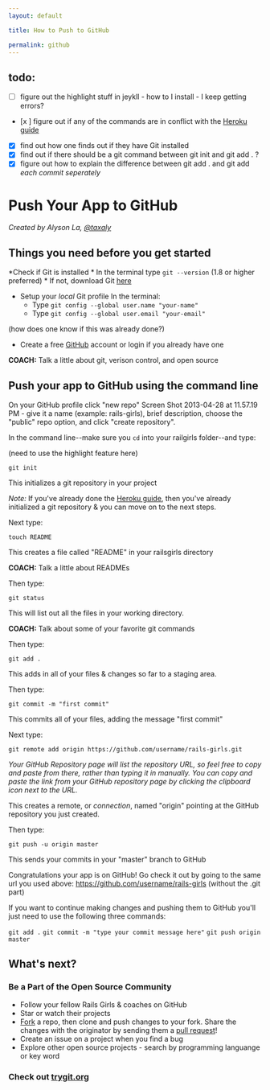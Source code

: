 ```yaml
---
layout: default

title: How to Push to GitHub

permalink: github
---
```


## todo:

- [ ] figure out the highlight stuff in jeykll - how to I install - I keep getting errors? 
- [x ] figure out if any of the commands are in conflict with the [Heroku guide](http://guides.railsgirls.com/heroku/)
- [x] find out how one finds out if they have Git installed
- [x] find out if there should be a git command between git init and git add . ?
- [x] figure out how to explain the difference between git add . and git add *each commit seperately*

# Push Your App to GitHub

*Created by Alyson La, [@taxaly](www.twitter.com/taxaly)*

## Things you need before you get started

*Check if Git is installed
	* In the terminal type `git --version` (1.8 or higher preferred)
	* If not, download Git [here](http://git-scm.com/downloads)

* Setup your _local_ Git profile
    In the terminal: 
	* Type `git config --global user.name "your-name"`
	* Type `git config --global user.email "your-email"`
 
(how does one know if this was already done?)	

* Create a free [GitHub](https://github.com) account or login if you already have one

**COACH:** Talk a little about git, verison control, and open source

## Push your app to GitHub using the command line

On your GitHub profile click "new repo" Screen Shot 2013-04-28 at 11.57.19 PM - give it a name (example: rails-girls), brief description, choose the "public" repo option, and click "create repository".

In the command line--make sure you `cd` into your railgirls folder--and type:

(need to use the highlight feature here)

`git init`

This initializes a git repository in your project 

*Note:* If you've already done the [Heroku guide](/heroku), then you've already initialized a git repository & you can move on to the next steps. 

Next type:

`touch README`

This creates a file called "README" in your railsgirls directory

**COACH:** Talk a little about READMEs

Then type:

`git status`

This will list out all the files in your working directory. 

**COACH:** Talk about some of your favorite git commands

Then type:

`git add .`

This adds in all of your files & changes so far to a staging area.

Then type:

`git commit -m "first commit"`

This commits all of your files, adding the message "first commit"

Next type: 

`git remote add origin https://github.com/username/rails-girls.git` 

_Your GitHub Repository page will list the repository URL, so feel free to copy and paste from there, rather than typing it in manually. You can copy and paste the link from your GitHub repository page by clicking the clipboard icon next to the URL._

This creates a remote, or _connection_, named "origin" pointing at the GitHub repository you just created.

Then type:

`git push -u origin master`

This sends your commits in your "master" branch to GitHub

Congratulations your app is on GitHub! Go check it out by going to the same url you used above: https://github.com/username/rails-girls (without the .git part) 

If you want to continue making changes and pushing them to GitHub you'll just need to use the following three commands:

`git add .`
`git commit -m "type your commit message here"`
`git push origin master`

## What's next?

### Be a Part of the Open Source Community
 
 * Follow your fellow Rails Girls & coaches on GitHub
 * Star or watch their projects
 * [Fork](https://help.github.com/articles/fork-a-repo) a repo, then clone and push changes to your fork. Share the changes with the originator by sending them a [pull request](https://help.github.com/articles/using-pull-requests)!
 * Create an issue on a project when you find a bug
 * Explore other open source projects - search by programming languange or key word

### Check out [trygit.org](http://try.github.io/)





